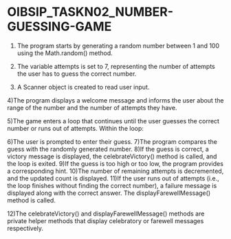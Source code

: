 # OIBSIP_TASKN02_NUMBER-GUESSING-GAME
1) The program starts by generating a random number between 1 and 100 using the Math.random() method.

2) The variable attempts is set to 7, representing the number of attempts the user has to guess the correct number.

3) A Scanner object is created to read user input.

4)The program displays a welcome message and informs the user about the range of the number and the number of attempts they have.

5)The game enters a loop that continues until the user guesses the correct number or runs out of attempts. Within the loop:

6)The user is prompted to enter their guess.
7)The program compares the guess with the randomly generated number.
8)If the guess is correct, a victory message is displayed, the celebrateVictory() method is called, and the loop is exited.
9)If the guess is too high or too low, the program provides a corresponding hint.
10)The number of remaining attempts is decremented, and the updated count is displayed.
11)If the user runs out of attempts (i.e., the loop finishes without finding the correct number), a failure message is displayed along with the correct answer. The displayFarewellMessage() method is called.

12)The celebrateVictory() and displayFarewellMessage() methods are private helper methods that display celebratory or farewell messages respectively.
